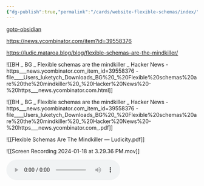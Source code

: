 ```yaml
---
{"dg-publish":true,"permalink":"/cards/website-flexible-schemas/index/"}
---
```


[goto-obsidian](obsidian://open?vault=obsidian-digital-garden&file=cards%2Fwebsite-flexible-schemas%2Findex)


https://news.ycombinator.com/item?id=39558376

https://ludic.mataroa.blog/blog/flexible-schemas-are-the-mindkiller/

![[BH _ BG _ Flexible schemas are the mindkiller _ Hacker News - https___news.ycombinator.com_item_id=39558376 - file____Users_luketych_Downloads_BG%20_%20Flexible%20schemas%20are%20the%20mindkiller%20_%20Hacker%20News%20-%20https___news.ycombinator.com.html]]

![[BH _ BG _ Flexible schemas are the mindkiller _ Hacker News - https___news.ycombinator.com_item_id=39558376 - file____Users_luketych_Downloads_BG%20_%20Flexible%20schemas%20are%20the%20mindkiller%20_%20Hacker%20News%20-%20https___news.ycombinator.com_.pdf]]

![[Flexible Schemas Are The Mindkiller — Ludicity.pdf]]


![[Screen Recording 2024-01-18 at 3.29.36 PM.mov]]

![i-need-your-monsters-008.mp3](/img/user/cards/website-flexible-schemas/i-need-your-monsters-008.mp3)